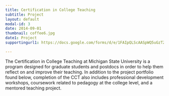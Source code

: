 ```yaml
---
title: Certification in College Teaching
subtitle: Project
layout: default
modal-id: 3
date: 2014-09-01
thumbnail: coffee6.jpg
date1: Project
supportingurl1: https://docs.google.com/forms/d/e/1FAIpQLScAASpWQ5uGzTZe9IBb_NyynuyU6m4mgfIa_eGvTEIXzlHubQ/viewform?usp=sf_link

---
```

The Certification in College Teaching at Michigan State University is a program designed for graduate students and postdocs in order to help them reflect on and improve their teaching.  In addition to the project portfolio found below, completion of the CCT also includes professional development workshops, coursework related to pedagogy at the college level, and a mentored teaching project.
